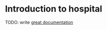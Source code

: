 # Introduction to hospital

TODO: write [great documentation](http://jacobian.org/writing/what-to-write/)
